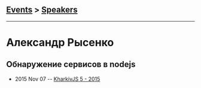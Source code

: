 ## [Events](../README.md) > [Speakers](../speakers.md)
---

# Александр Рысенко

## Обнаружение сервисов в nodejs
- 2015 Nov 07 -- [KharkivJS 5 - 2015](https://www.youtube.com/watch?v=jlFAZn0Mk2E)    
